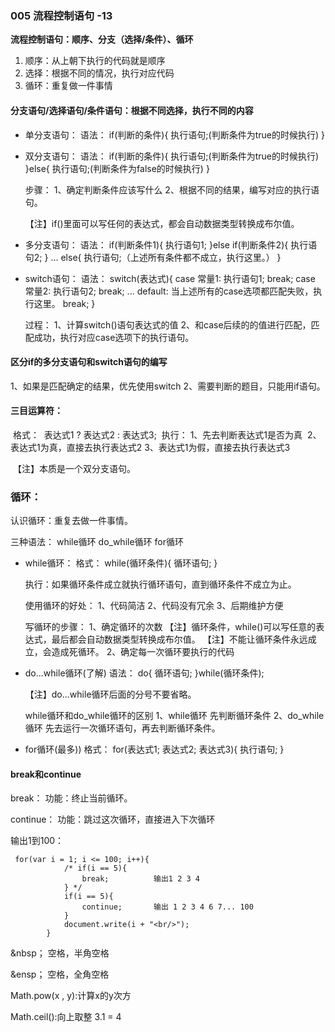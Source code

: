 ### 005 流程控制语句    -13

**流程控制语句：顺序、分支（选择/条件）、循环**

1. 顺序：从上朝下执行的代码就是顺序
2. 选择：根据不同的情况，执行对应代码
3. 循环：重复做一件事情



#### 分支语句/选择语句/条件语句：根据不同选择，执行不同的内容

+ 单分支语句：
      语法：
         if(判断的条件){
            执行语句;(判断条件为true的时候执行)
         }

+ 双分支语句：
       语法：
          if(判断的条件){
             执行语句;(判断条件为true的时候执行)
          }else{
              执行语句;(判断条件为false的时候执行)
          }

  步骤：
      1、确定判断条件应该写什么
      2、根据不同的结果，编写对应的执行语句。                

  【注】if()里面可以写任何的表达式，都会自动数据类型转换成布尔值。

+ 多分支语句：
     语法：
       if(判断条件1){
           执行语句1;
       }else if(判断条件2){
           执行语句2;
       }
       ...
       else{
           执行语句;（上述所有条件都不成立，执行这里。）
       }

+ switch语句：
    语法：
        switch(表达式){
           case 常量1:
              执行语句1;
              break;
           case 常量2:
              执行语句2;
              break;
           ...
           default:
              当上述所有的case选项都匹配失败，执行这里。
              break;
         }

  过程：
     1、计算switch()语句表达式的值
     2、和case后续的的值进行匹配，匹配成功，执行对应case选项下的执行语句。



#### 区分if的多分支语句和switch语句的编写

   1、如果是匹配确定的结果，优先使用switch
   2、需要判断的题目，只能用if语句。



#### 三目运算符：

​     格式：
​        表达式1 ? 表达式2 : 表达式3;
​     执行：
​         1、先去判断表达式1是否为真
​         2、表达式1为真，直接去执行表达式2
​         3、表达式1为假，直接去执行表达式3

​	【注】本质是一个双分支语句。





### 循环：

认识循环：重复去做一件事情。

 三种语法：
   while循环
   do_while循环
   for循环

+ while循环：
    格式：
    while(循环条件){
          循环语句;
    }

     执行：如果循环条件成立就执行循环语句，直到循环条件不成立为止。

  使用循环的好处：
      1、代码简洁
      2、代码没有冗余
      3、后期维护方便

  写循环的步骤：
      1、确定循环的次数
     	【注】循环条件，while()可以写任意的表达式，最后都会自动数据类型转换成布尔值。
     	【注】不能让循环条件永远成立，会造成死循环。
      2、确定每一次循环要执行的代码 

+ do...while循环(了解)
    语法：
        do{
           循环语句;
        }while(循环条件);                      

   【注】do...while循环后面的分号不要省略。

  while循环和do_while循环的区别
    1、while循环
       先判断循环条件
    2、do_while循环
       先去运行一次循环语句，再去判断循环条件。

+ for循环(最多))
     格式：
        for(表达式1; 表达式2; 表达式3){
           执行语句;
        }



#### break和continue

break：
    功能：终止当前循环。

continue：
    功能：跳过这次循环，直接进入下次循环

输出1到100：

	 for(var i = 1; i <= 100; i++){
	            /* if(i == 5){
	                break;          输出1 2 3 4 
	            } */
	            if(i == 5){
	                continue;		输出 1 2 3 4 6 7... 100
	            }
	            document.write(i + "<br/>");
	        }  
&nbsp； 空格，半角空格

&ensp； 空格，全角空格

Math.pow(x , y):计算x的y次方

Math.ceil():向上取整   3.1 = 4